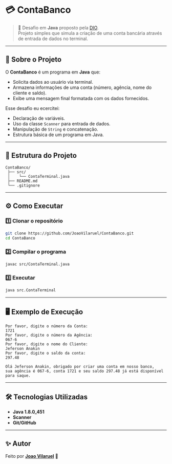# 💳 ContaBanco

> 🚀 Desafio em **Java** proposto pela [DIO](https://dio.me).  
> Projeto simples que simula a criação de uma conta bancária através de entrada de dados no terminal.

---

## 📌 Sobre o Projeto

O **ContaBanco** é um programa em **Java** que:

- Solicita dados ao usuário via terminal.
- Armazena informações de uma conta (número, agência, nome do cliente e saldo).
- Exibe uma mensagem final formatada com os dados fornecidos.

Esse desafio eu ecercitei:

- Declaração de variáveis.
- Uso da classe `Scanner` para entrada de dados.
- Manipulação de `String` e concatenação.
- Estrutura básica de um programa em Java.

---

## 📂 Estrutura do Projeto

```
ContaBanco/
 ├── src/
 │    └── ContaTerminal.java
 ├── README.md
 └── .gitignore
```

---

## ⚙️ Como Executar

### 1️⃣ Clonar o repositório

```bash
git clone https://github.com/JoaoVilaruel/ContaBanco.git
cd ContaBanco
```

### 2️⃣ Compilar o programa

```bash
javac src/ContaTerminal.java
```

### 3️⃣ Executar

```bash
java src.ContaTerminal
```

---

## 🖥️ Exemplo de Execução

```
Por favor, digite o número da Conta:
1721
Por favor, digite o número da Agência:
067-6
Por favor, digite o nome do Cliente:
Jeferson Anakin
Por favor, digite o saldo da conta:
297.48

Olá Jeferson Anakin, obrigado por criar uma conta em nosso banco,
sua agência é 067-6, conta 1721 e seu saldo 297.48 já está disponível para saque.
```

---

## 🛠️ Tecnologias Utilizadas

- **Java 1.8.0_451**
- **Scanner**
- **Git/GitHub**

---

## ✨ Autor

Feito por [**Joao Vilaruel**](https://github.com/JoaoVilaruel) 🚀
